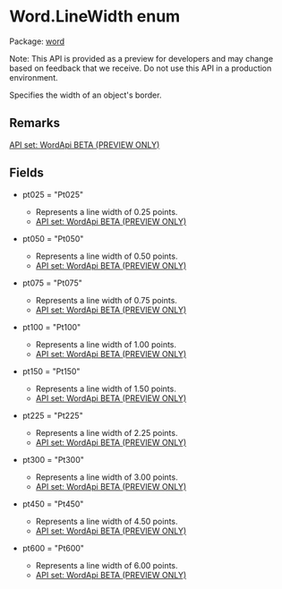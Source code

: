 # Word.LineWidth enum

Package: [word](/en-us/javascript/api/word)

Note: This API is provided as a preview for developers and may change based on feedback that we receive. Do not use this API in a production environment.

Specifies the width of an object's border.

## Remarks

[API set: WordApi BETA (PREVIEW ONLY)](/en-us/javascript/api/requirement-sets/word/word-api-requirement-sets)

## Fields

- pt025 = "Pt025"
  - Represents a line width of 0.25 points.
  - [API set: WordApi BETA (PREVIEW ONLY)](/en-us/javascript/api/requirement-sets/word/word-api-requirement-sets)

- pt050 = "Pt050"
  - Represents a line width of 0.50 points.
  - [API set: WordApi BETA (PREVIEW ONLY)](/en-us/javascript/api/requirement-sets/word/word-api-requirement-sets)

- pt075 = "Pt075"
  - Represents a line width of 0.75 points.
  - [API set: WordApi BETA (PREVIEW ONLY)](/en-us/javascript/api/requirement-sets/word/word-api-requirement-sets)

- pt100 = "Pt100"
  - Represents a line width of 1.00 points.
  - [API set: WordApi BETA (PREVIEW ONLY)](/en-us/javascript/api/requirement-sets/word/word-api-requirement-sets)

- pt150 = "Pt150"
  - Represents a line width of 1.50 points.
  - [API set: WordApi BETA (PREVIEW ONLY)](/en-us/javascript/api/requirement-sets/word/word-api-requirement-sets)

- pt225 = "Pt225"
  - Represents a line width of 2.25 points.
  - [API set: WordApi BETA (PREVIEW ONLY)](/en-us/javascript/api/requirement-sets/word/word-api-requirement-sets)

- pt300 = "Pt300"
  - Represents a line width of 3.00 points.
  - [API set: WordApi BETA (PREVIEW ONLY)](/en-us/javascript/api/requirement-sets/word/word-api-requirement-sets)

- pt450 = "Pt450"
  - Represents a line width of 4.50 points.
  - [API set: WordApi BETA (PREVIEW ONLY)](/en-us/javascript/api/requirement-sets/word/word-api-requirement-sets)

- pt600 = "Pt600"
  - Represents a line width of 6.00 points.
  - [API set: WordApi BETA (PREVIEW ONLY)](/en-us/javascript/api/requirement-sets/word/word-api-requirement-sets)